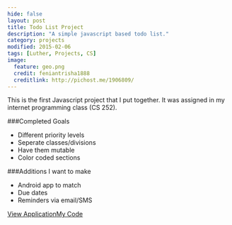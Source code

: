 ```yaml
---
hide: false
layout: post
title: Todo List Project
description: "A simple javascript based todo list."
category: projects
modified: 2015-02-06
tags: [Luther, Projects, CS]
image:
  feature: geo.png
  credit: feniantrisha1888
  creditlink: http://pichost.me/1906809/
---
```


This is the first Javascript project that I put together. It was assigned in my internet programming class (CS 252).

###Completed Goals

* Different priority levels
* Seperate classes/divisions
 * Have them mutable
* Color coded sections

###Additions I want to make
* Android app to match
* Due dates
* Reminders via email/SMS

<a href="todo.maespey.com" class="btn btn-warning">View Application</a><a href="http://code.maespey.com" class="btn btn-primary">My Code</a>
